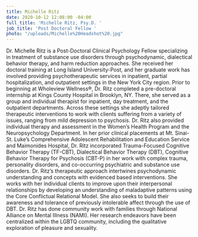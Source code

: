 ```yaml
---
title: Michelle Ritz
date: 2020-10-12 12:08:00 -04:00
full_title: 'Michelle Ritz, Psy.D. '
job_title: 'Post Doctoral Fellow '
photo: "/uploads/Michelle%20Headshot%20.jpg"
---
```


Dr. Michelle Ritz is a Post-Doctoral Clinical Psychology Fellow specializing in treatment of substance use disorders through psychodynamic, dialectical behavior therapy, and harm reduction approaches. She received her doctoral training at Long Island University-Post, and her graduate work has involved providing psychotherapeutic services in inpatient, partial hospitalization, and outpatient settings in the New York City region. 
Prior to beginning at Wholeview Wellness®, Dr. Ritz completed a pre-doctoral internship at Kings County Hospital in Brooklyn, NY. There, she served as a group and individual therapist for inpatient, day treatment, and the outpatient departments. Across these settings she adeptly tailored therapeutic interventions to work with clients suffering from a variety of issues, ranging from mild depression to psychosis. Dr. Ritz also provided individual therapy and assessment in the Women’s Health Program and the Neuropsychology Department. In her prior clinical placements at Mt. Sinai-St. Luke’s Comprehensive Adolescent Rehabilitation and Education Service and Maimonides Hospital, Dr. Ritz incorporated Trauma-Focused Cognitive Behavior Therapy (TF-CBT), Dialectical Behavior Therapy (DBT), Cognitive Behavior Therapy for Psychosis (CBT-P) in her work with complex trauma, personality disorders, and co-occurring psychiatric and substance use disorders. 
Dr. Ritz’s therapeutic approach intertwines psychodynamic understanding and concepts with evidenced based interventions. She works with her individual clients to improve upon their interpersonal relationships by developing an understanding of maladaptive patterns using the Core Conflictual Relational Model. She also seeks to build their awareness and tolerance of previously intolerable affect through the use of DBT. Dr. Ritz has done community work with families through National Alliance on Mental Illness (NAMI). Her research endeavors have been centralized within the LGBTQ community, including the qualitative exploration of pleasure and sexuality.
